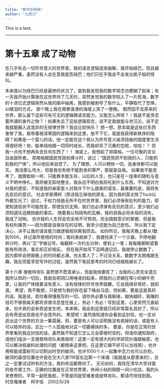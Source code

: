 ```yaml
---
title: "都市恐怖病"
author: "九把刀"
---
```


This is a test.

---

# 第十五章 成了动物


在几乎失去一切符号意义的世界里，我的语言逻辑逐渐崩解，我开始结巴，而且越来越严重，虽然没有人会在意我是否结巴；他们只在乎我会不会发出疯子般的怪叫。  

本来我以为结巴已经是最惨的状况了，直到我发现我的数字观念也模糊了起来；有一天我开始计算我在这世界待了几天时，突然发觉我的数学陷入了一片死海，数字的十进位式逻辑突然从我的脑中抽离，我感到被剥夺了些什么，平静取代了恐惧，以眼泪的方式。
那个晚上我在南寮渔港的海堤上哭了一整晚。
既然回不去原来的世界，那么留下这些可有可无的逻辑跟语言能力，又能怎么样呢？！我是不是贪恋着所谓的身外之物？！如果失去了这些逻辑观念，说不定我就能与世沉沦，说不定我就能融入这诡异的无规律世界？我会比较快乐？
想一想，原本就是这些烂东西害惨了我，我带着根深蒂固的逻辑来到这里，放不下它，竟是我获得新秩序的阻碍？如果是一个婴儿的话，他一定能在这个我认为符号意义崩溃扭曲的国度里生活得很好吧！他，能单纯地跟一切同时成长，而我却背了沉重的包袱，哈哈！？
但我一点也不想再失去任何东西了！！
海堤上，我想起了郑南榕，一位可敬的言论自由鼓吹者。
郑南榕跟国民党政权搏斗时，说过：“国民党抓不到我的人，只能抓到我的尸体”，所以他后来自焚了。
为了理想，人可以牺牲一切，连身体都可以毁灭。
我没那么伟大，但是我也有绝不能割舍的尊严，那就是自我。
如果我不能思考了，就跟蚯蚓一样，只能靠本能生存，以后的人生，也只是在一连串的随机与意义不明中挣扎，我将被无知地整合，我永远不明白我将吃到什么东西，不知道对方对我的感受，不知道我的亲密爱人对我许下什么甜美的诺言，最重要的是，我将失去反抗的意识。
社会学家傅柯（原谅我忘掉他的原名，因为我的英文除了fuck以外都忘光了）说过，于权力扭曲无所不在的世界里，我们必须保有批判的能力，即使知道现状不可能改变，即使反抗无用，我们也必须保有反抗的意识，至少我们必须知道压迫跟扭曲的事实。
随着我认知结构的瓦解，我的自我必将永恒的消失，我成了动物。
也许我的人生将会完全地不可预测，完全跳脱意识的掌握，但是我有权利痛苦――因为那是自我存在的证明，我至少还能为自己悲伤。
所以我下定决心，决不让我的语言能力跟逻辑规则离我而去。
如你所见，我每天晚上都从1数到1000，并记录所使用的时间；我的表疯掉了，我便找来了一个沙漏，不停地翻转计时，再以“正”字做记号，每翻转一次约五分钟，便划上一笔；我每晚都盼望着能有所改进，事实却正好相反。
但在我开始写下这畸遇记后，我就停止数数了，因为那样会把我晚上的时间都占满，也太累人了；不过没关系，数数字太困难跟无趣，我反而蛮享受写作的过程，虽然我下笔前思考的时间已经越拖越长了。

第十六章 搜救特攻队
虽然很不愿意承认，但是我快要死了；当我的心灵完全遗忘我所认知的一切后，我就会把洞口用唾液封起来，把我的心灵糊在窄小的蜗牛壳里，让我的尸体随着没有意义、没有规律的符号世界跳舞，它会跳得非常好，我知道。
希望，我不敢想，只是想为我的存在留下蛛丝马迹，但如果，要是这是真的的话，我是说，若你看得懂我写的一切，请你务必要与我联络，越快越好，我赚的钱可不够我每天都将求救讯息登在报上，务必！务必！写到这里，心里突然亢奋起来，也许真的会有奇迹发生吧，本来嘛，我会到这里就已经非常莫名其妙了，所以会有奇迹出现我也不会意外的。
希望吧！虽然我知道你会看到这封信，也一定对逃出这个世界的方法一筹莫展，但，要是有人可以证明我没有疯掉的话，或是有人可以陪伴的话，总比一个人孤独地对这一切要痛快的多。
要是，你是在正常的世界里看到我这封信的话，虽然我不知道它怎么又会穿梭时空的，但请你通知政府，请他们组派一支搜救特攻队来救我吧！这里一定有很大的科学研究价值跟秘密，也可以解决核废料处理的问题（都倒来这里吧，在这里它搞不好可以当钱用），也许用核能或雷射可以切割出时空的破洞，也许1000个人一起集中念力也可以办到，破洞的最佳位置也许是在交大八舍116室左边第一个床铺（我就是从那里来的），总之一定要试试所有的方法，我的命运都靠你了。
无论如何，我现在清华大学对面的夜市里工作，正确的位置是在正常世界里，休闲小站的隔壁一间小吃店，我的头发卷卷的，平常一副死鱼脸，不管是同是受难者或是特攻队，都请尽快找到我。
时空罹难者　柯宇恒　2002/5/26